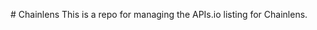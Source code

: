 #   C h a i n l e n s 
 T h i s   i s   a   r e p o   f o r   m a n a g i n g   t h e   A P I s . i o   l i s t i n g   f o r   C h a i n l e n s . 